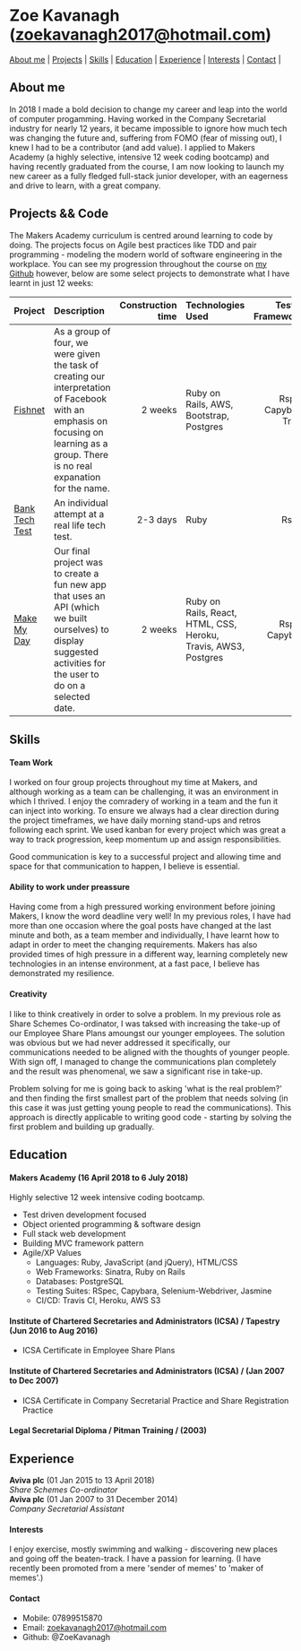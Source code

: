# Zoe Kavanagh (zoekavanagh2017@hotmail.com)

[About me](#about) | [Projects](#projects) | [Skills](#skills) | [Education](#education) | [Experience](#experience) | [Interests](#interests) | [Contact](#contact) |

## <a name="about">About me</a>

In 2018 I made a bold decision to change my career and leap into the world of computer progamming.  Having worked in the Company Secretarial industry for nearly 12 years, it became impossible to ignore how much tech was changing the future and, suffering from FOMO (fear of missing out), I knew I had to be a contributor (and add value).  I applied to Makers Academy (a highly selective, intensive 12 week coding bootcamp) and having recently graduated from the course, I am now looking to launch my new career as a fully fledged full-stack junior developer, with an eagerness and drive to learn, with a great company.

## <a name="projects">Projects && Code</a>

The Makers Academy curriculum is centred around learning to code by doing. The projects focus on Agile best practices like TDD and pair programming - modeling the modern world of software engineering in the workplace.  You can see my progression throughout the course on [my Github](https://github.com/ZoeKavanagh) however, below are some select projects to demonstrate what I have learnt in just 12 weeks:


| Project      | Description | Construction time | Technologies Used | Testing Frameworks |
| :---         |     :---    |              ---: |:---               |               ---: |
| [Fishnet](https://github.com/ZoeKavanagh/fishnet "Fishnet Repo")    | As a group of four, we were given the task of creating our interpretation of Facebook with an emphasis on focusing on learning as a group. There is no real expanation for the name.   | 2 weeks   | Ruby on Rails, AWS, Bootstrap, Postgres | Rspec, Capybara, Travis |
| [Bank Tech Test](https://github.com/ZoeKavanagh/bank_tech_test "Bank Tech Test Repo")    | An individual attempt at a real life tech test.   | 2-3 days  | Ruby | Rspec |
| [Make My Day](https://polar-beach-63507.herokuapp.com "Make My Day Deployed")     | Our final project was to create a fun new app that uses an API (which we built ourselves) to display suggested activities for the user to do on a selected date. | 2 weeks | Ruby on Rails, React, HTML, CSS, Heroku, Travis, AWS3, Postgres | Rspec, Capybara |

## Skills

#### Team Work

I worked on four group projects throughout my time at Makers, and although working as a team can be challenging, it was an environment in which I thrived.  I enjoy the comradery of working in a team and the fun it can inject into working.  To ensure we always had a clear direction during the project timeframes, we have daily morning stand-ups and retros following each sprint.  We used kanban for every project which was great a way to track progression, keep momentum up and assign responsibilities. 

Good communication is key to a successful project and allowing time and space for that communication to happen, I believe is essential.  

#### Ability to work under preassure 

Having come from a high pressured working environment before joining Makers, I know the word deadline very well!  In my previous roles, I have had more than one occasion where the goal posts have changed at the last minute and both, as a team member and individually, I have learnt how to adapt in order to meet the changing requirements.  Makers has also provided times of high pressure in a different way, learning completely new technologies in an intense environment, at a fast pace, I believe has demonstrated my resilience. 

#### Creativity

I like to think creatively in order to solve a problem. In my previous role as Share Schemes Co-ordinator, I was taksed with increasing the take-up of our Employee Share Plans amoungst our younger employees.  The solution was obvious but we had never addressed it specifically, our communications needed to be aligned with the thoughts of younger people.  With sign off, I managed to change the communications plan completely and the result was phenomenal, we saw a significant rise in take-up.  

Problem solving for me is going back to asking 'what is the real problem?' and then finding the first smallest part of the problem that needs solving (in this case it was just getting young people to read the communications). This approach is directly applicable to writing good code - starting by solving the first problem and building up gradually.

## Education

#### Makers Academy (16 April 2018 to 6 July 2018)

Highly selective 12 week intensive coding bootcamp.

 * Test driven development focused
 * Object oriented programming & software design
 * Full stack web development
 * Building MVC framework pattern
 * Agile/XP Values
   * Languages: Ruby, JavaScript (and jQuery), HTML/CSS
   * Web Frameworks: Sinatra, Ruby on Rails
   * Databases: PostgreSQL
   * Testing Suites: RSpec, Capybara, Selenium-Webdriver, Jasmine
   * CI/CD: Travis CI, Heroku, AWS S3

#### Institute of Chartered Secretaries and Administrators (ICSA) / Tapestry (Jun 2016 to Aug 2016)

- ICSA Certificate in Employee Share Plans

#### Institute of Chartered Secretaries and Administrators (ICSA) / (Jan 2007 to Dec 2007)

- ICSA Certificate in Company Secretarial Practice and Share Registration Practice

#### Legal Secretarial Diploma / Pitman Training / (2003)

## Experience

**Aviva plc** (01 Jan 2015 to 13 April 2018)    
*Share Schemes Co-ordinator*  
**Aviva plc** (01 Jan 2007 to 31 December 2014)   
*Company Secretarial Assistant*  


#### Interests

I enjoy exercise, mostly swimming and walking - discovering new places and going off the beaten-track.  I have a passion for learning. (I have recently been promoted from a mere 'sender of memes' to 'maker of memes'.)

#### Contact

 - Mobile: 07899515870
 - Email: zoekavanagh2017@hotmail.com
 - Github: @ZoeKavanagh
